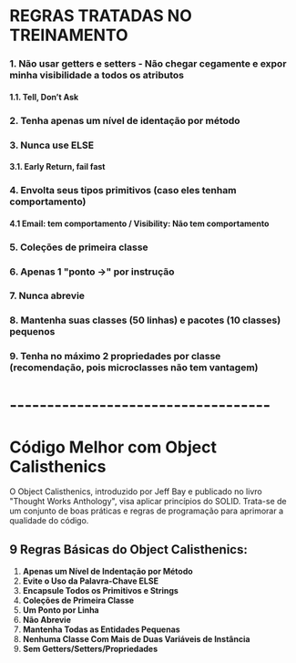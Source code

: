 # REGRAS TRATADAS NO TREINAMENTO

### 1. Não usar getters e setters - Não chegar cegamente e expor minha visibilidade a todos os atributos
   #### 1.1. Tell, Don’t Ask
### 2. Tenha apenas um nível de identação por método
### 3. Nunca use ELSE
   ####  3.1. Early Return, fail fast 
### 4. Envolta seus tipos primitivos (caso eles tenham comportamento)
   #### 4.1 Email: tem comportamento / Visibility: Não tem comportamento 
### 5. Coleções de primeira classe
### 6. Apenas 1 "ponto ->" por instrução
### 7. Nunca abrevie
### 8. Mantenha suas classes (50 linhas) e pacotes (10 classes) pequenos
### 9. Tenha no máximo 2 propriedades por classe (recomendação, pois microclasses não tem vantagem)

# -----------------------------------

# Código Melhor com Object Calisthenics

O Object Calisthenics, introduzido por Jeff Bay e publicado no livro "Thought Works Anthology", visa aplicar princípios do SOLID. Trata-se de um conjunto de boas práticas e regras de programação para aprimorar a qualidade do código.

## 9 Regras Básicas do Object Calisthenics:

1. **Apenas um Nível de Indentação por Método**
2. **Evite o Uso da Palavra-Chave ELSE**
3. **Encapsule Todos os Primitivos e Strings**
4. **Coleções de Primeira Classe**
5. **Um Ponto por Linha**
6. **Não Abrevie**
7. **Mantenha Todas as Entidades Pequenas**
8. **Nenhuma Classe Com Mais de Duas Variáveis de Instância**
9. **Sem Getters/Setters/Propriedades**